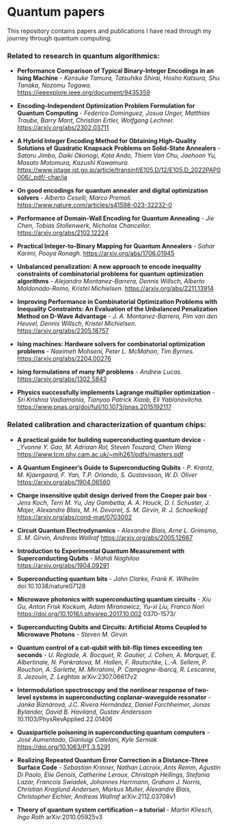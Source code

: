 # Quantum papers
This repository contains papers and publications I have read through my journey through quantum computing.

### Related to research in quantum algorithmics:

+ **Performance Comparison of Typical Binary-Integer Encodings in an Ising Machine** - _Kensuke Tamura, Tatsuhiko Shirai, Hosho Katsura, Shu Tanaka, Nozomu Togawa._ 
https://ieeexplore.ieee.org/document/9435359

+ **Encoding-Independent Optimization Problem Formulation for Quantum Computing** - _Federico Dominguez, Josua Unger, Matthias Traube, Barry Mant, Christian Ertler, Wolfgang Lechner._
https://arxiv.org/abs/2302.03711

+ **A Hybrid Integer Encoding Method for Obtaining High-Quality Solutions of Quadratic Knapsack Problems on Solid-State Annealers** - _Satoru Jimbo, Daiki Okonogi, Kota Ando, Thiem Van Chu, Jaehoon Yu, Masato Motomura, Kazushi Kawamura._
https://www.jstage.jst.go.jp/article/transinf/E105.D/12/E105.D_2022PAP0006/_pdf/-char/ja

+ **On good encodings for quantum annealer and digital optimization solvers** - _Alberto Ceselli, Marco Premoli._
https://www.nature.com/articles/s41598-023-32232-0

+ **Performance of Domain-Wall Encoding for Quantum Annealing** - _Jie Chen, Tobias Stollenwerk, Nicholas Chancellor._
https://arxiv.org/abs/2102.12224

+ **Practical Integer-to-Binary Mapping for Quantum Annealers** - _Sahar Karimi, Pooya Ronagh._
https://arxiv.org/abs/1706.01945

+ **Unbalanced penalization: A new approach to encode inequality constraints of combinatorial problems for quantum optimization algorithms** - _Alejandro Montanez-Barrera, Dennis Willsch, Alberto Maldonado-Romo, Kristel Michielsen._
https://arxiv.org/abs/2211.13914

+ **Improving Performance in Combinatorial Optimization Problems with Inequality Constraints: An Evaluation of the Unbalanced Penalization Method on D-Wave Advantage** - _J. A. Montanez-Barrera, Pim van den Heuvel, Dennis Willsch, Kristel Michielsen._
https://arxiv.org/abs/2305.18757

+ **Ising machines: Hardware solvers for combinatorial optimization problems** - _Naeimeh Mohseni, Peter L. McMahon, Tim Byrnes._
https://arxiv.org/abs/2204.00276

+ **Ising formulations of many NP problems** - _Andrew Lucas._
https://arxiv.org/abs/1302.5843

+ **Physics successfully implements Lagrange multiplier optimization** - _Sri Krishna Vadlamania, Tianyao Patrick Xiaob, Eli Yablonovitcha._
https://www.pnas.org/doi/full/10.1073/pnas.2015192117

### Related calibration and characterization of quantum chips:

+ **A practical guide for building superconducting quantum device** - __Yvonne Y. Gao, M. Adriaan Rol,  Steven Touzard, Chen Wang_
https://www.tcm.phy.cam.ac.uk/~mjh261/pdfs/masters.pdf

+ **A Quantum Engineer’s Guide to Superconducting Qubits** - _P. Krantz, M. Kjaergaard, F. Yan, T.P. Orlando, S. Gustavsson, W. D. Oliver_
https://arxiv.org/abs/1904.06560

+ **Charge insensitive qubit design derived from the Cooper pair box** - _Jens Koch, Terri M. Yu,  Jay Gambetta, A. A. Houck, D. I. Schuster, J. Majer, Alexandre Blais, M. H. Devoret, S. M. Girvin, R. J. Schoelkopf_
https://arxiv.org/abs/cond-mat/0703002

+ **Circuit Quantum Electrodynamics** - _Alexandre Blais, Arne L. Grimsmo, S. M. Girvin, Andreas Wallraf_
https://arxiv.org/abs/2005.12667

+ **Introduction to Experimental Quantum Measurement with Superconducting Qubits** - _Mahdi Naghiloo_
https://arxiv.org/abs/1904.09291

+ **Superconducting quantum bits** - _John Clarke, Frank K. Wilhelm_
doi:10.1038/nature07128

+ **Microwave photonics with superconducting quantum circuits** - _Xiu Gu, Anton Frisk Kockum, Adam Miranowicz, Yu-xi Liu, Franco Nori_
https://doi.org/10.1016/j.physrep.2017.10.002 0370-1573/

+ **Superconducting Qubits and Circuits: Artificial Atoms Coupled to Microwave Photons** - _Steven M. Girvin_

+ **Quantum control of a cat-qubit with bit-flip times exceeding ten seconds** - _U. Reglade, A. Bocquet, R. Gautier, J. Cohen, A. Marquet, E. Albertinale, N. Pankratova, M. Hallen, F. Rautschke, L.-A. Sellem, P. Rouchon, A. Sarlette, M. Mirrahimi, P. Campagne-Ibarcq, R. Lescanne, S. Jezouin, Z. Leghtas_
arXiv:2307.06617v2

+ **Intermodulation spectroscopy and the nonlinear response of two-level systems in superconducting coplanar-waveguide resonator** - _Janka Biznárová, J.C. Rivera Hernández, Daniel Forchheimer, Jonas Bylander, David B. Haviland, Gustav Andersson_
10.1103/PhysRevApplied.22.01406

+ **Quasiparticle poisoning in superconducting quantum computers** - _José Aumentado, Gianluigi Catelani, Kyle Serniak_
https://doi.org/10.1063/PT.3.5291

+ **Realizing Repeated Quantum Error Correction in a Distance-Three Surface Code** - _Sebastian Krinner, Nathan Lacroix, Ants Remm, Agustin Di Paolo, Elie Genois, Catherine Leroux, Christoph Hellings, Stefania Lazar, Francois Swiadek, Johannes Herrmann, Graham J. Norris, Christian Kraglund Andersen, Markus Muller, Alexandre Blais, Christopher Eichler, Andreas Wallraf_
arXiv:2112.03708v1

+ **Theory of quantum system certification – a tutorial** - _Martin Kliesch, Ingo Roth_
arXiv:2010.05925v3
